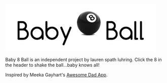 ![baby8ball](/public/images/baby8ball_header.png)

Baby 8 Ball is an independent project by lauren spath luhring.  Click the 8 in the header to shake the ball...baby knows all!

Inspired by Meeka Gayhart's [Awesome Dad App](http://awesomedad.herokuapp.com/).

